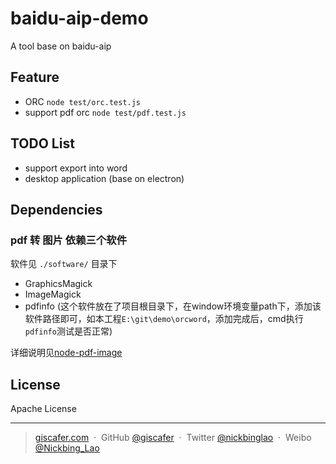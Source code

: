 # baidu-aip-demo
A tool base on baidu-aip


## Feature 

- ORC `node test/orc.test.js`
- support pdf orc   `node test/pdf.test.js`

## TODO List

- support export into word
- desktop application (base on electron)


## Dependencies


### pdf 转 图片 依赖三个软件

软件见 `./software/` 目录下

- GraphicsMagick
- ImageMagick
- pdfinfo (这个软件放在了项目根目录下，在window环境变量path下，添加该软件路径即可，如本工程`E:\git\demo\orcword`，添加完成后，cmd执行`pdfinfo`测试是否正常)

详细说明见[node-pdf-image](https://github.com/mooz/node-pdf-image)


## License

Apache License

---

> [giscafer.com](http://giscafer.com) &nbsp;&middot;&nbsp;
> GitHub [@giscafer](https://github.com/giscafer) &nbsp;&middot;&nbsp;
> Twitter [@nickbinglao](https://twitter.com/nickbinglao) &nbsp;&middot;&nbsp;
> Weibo [@Nickbing_Lao](https://weibo.com/laohoubin)


